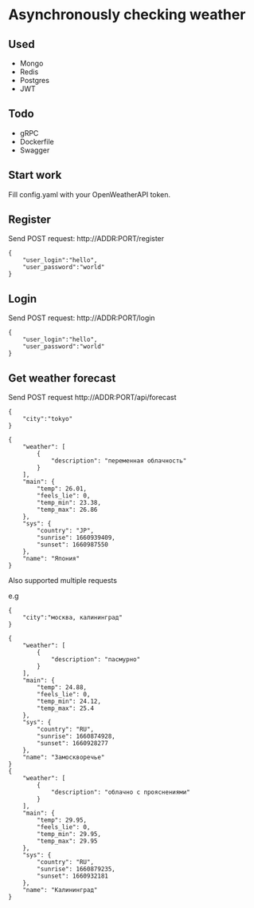 # Asynchronously checking weather 

## Used
- Mongo
- Redis
- Postgres 
- JWT

## Todo
- gRPC
- Dockerfile 
- Swagger

## Start work
Fill config.yaml with your OpenWeatherAPI token.

## Register 

Send POST request: http://ADDR:PORT/register 

```
{
    "user_login":"hello",
    "user_password":"world"
}
```

## Login 

Send POST request: http://ADDR:PORT/login

```
{
    "user_login":"hello",
    "user_password":"world"
}
```

## Get weather forecast 

Send POST request http://ADDR:PORT/api/forecast

```
{
    "city":"tokyo"
}
```

```
{
    "weather": [
        {
            "description": "переменная облачность"
        }
    ],
    "main": {
        "temp": 26.01,
        "feels_lie": 0,
        "temp_min": 23.38,
        "temp_max": 26.86
    },
    "sys": {
        "country": "JP",
        "sunrise": 1660939409,
        "sunset": 1660987550
    },
    "name": "Япония"
}
```
Also supported multiple requests 

e.g

```
{
    "city":"москва, калининград"
}
```

```
{
    "weather": [
        {
            "description": "пасмурно"
        }
    ],
    "main": {
        "temp": 24.88,
        "feels_lie": 0,
        "temp_min": 24.12,
        "temp_max": 25.4
    },
    "sys": {
        "country": "RU",
        "sunrise": 1660874928,
        "sunset": 1660928277
    },
    "name": "Замоскворечье"
}
{
    "weather": [
        {
            "description": "облачно с прояснениями"
        }
    ],
    "main": {
        "temp": 29.95,
        "feels_lie": 0,
        "temp_min": 29.95,
        "temp_max": 29.95
    },
    "sys": {
        "country": "RU",
        "sunrise": 1660879235,
        "sunset": 1660932181
    },
    "name": "Калининград"
}

```

